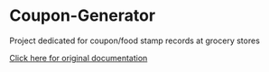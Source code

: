 # Coupon-Generator
Project dedicated for coupon/food stamp records at grocery stores

[Click here for original documentation](https://github.com/matthewparkbusiness/Coupon-Generator/blob/master/Coupon%20Generator%20Documentation.pdf)

